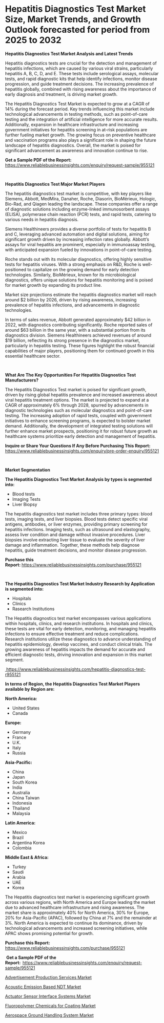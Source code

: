 <p><h1>Hepatitis Diagnostics Test Market Size, Market Trends, and Growth Outlook forecasted for period from 2025 to 2032</h1></p><p><strong>Hepatitis Diagnostics Test Market Analysis and Latest Trends</strong></p>
<p><p>Hepatitis diagnostics tests are crucial for the detection and management of hepatitis infections, which are caused by various viral strains, particularly hepatitis A, B, C, D, and E. These tests include serological assays, molecular tests, and rapid diagnostic kits that help identify infections, monitor disease progression, and guide treatment decisions. The increasing prevalence of hepatitis globally, combined with rising awareness about the importance of early diagnosis and treatment, is driving market growth.</p><p>The Hepatitis Diagnostics Test Market is expected to grow at a CAGR of 14% during the forecast period. Key trends influencing this market include technological advancements in testing methods, such as point-of-care testing and the integration of artificial intelligence for more accurate results. Additionally, expansion in healthcare infrastructure and increasing government initiatives for hepatitis screening in at-risk populations are further fueling market growth. The growing focus on preventive healthcare and vaccination programs also plays a significant role in shaping the future landscape of hepatitis diagnostics. Overall, the market is poised for significant advancement as awareness and innovation continue to rise.</p></p>
<p><strong>Get a Sample PDF of the Report:&nbsp;</strong> <a href="https://www.reliablebusinessinsights.com/enquiry/request-sample/955121?utm_campaign=84&utm_medium=2&utm_source=Github&utm_content=ia&utm_term=07032025&utm_id=hepatitis-diagnostics-test">https://www.reliablebusinessinsights.com/enquiry/request-sample/955121</a></p>
<p>&nbsp;</p>
<p><strong>Hepatitis Diagnostics Test Major Market Players</strong></p>
<p><p>The hepatitis diagnostics test market is competitive, with key players like Siemens, Abbott, MedMira, Danaher, Roche, Diasorin, BioMérieux, Hologic, Bio-Rad, and Qiagen leading the landscape. These companies offer a range of diagnostic solutions including enzyme-linked immunosorbent assays (ELISA), polymerase chain reaction (PCR) tests, and rapid tests, catering to various needs in hepatitis diagnosis.</p><p>Siemens Healthineers provides a diverse portfolio of tests for hepatitis B and C, leveraging advanced automation and digital solutions, aiming for significant growth driven by increasing infection rates globally. Abbott’s assays for viral hepatitis are prominent, especially in immunoassay testing, with anticipated expansion fueled by innovations in point-of-care testing.</p><p>Roche stands out with its molecular diagnostics, offering highly sensitive tests for hepatitis viruses. With a strong emphasis on R&D, Roche is well-positioned to capitalize on the growing demand for early detection technologies. Similarly, BioMérieux, known for its microbiological diagnostics, offers unique solutions for hepatitis monitoring and is poised for market growth by expanding its product line.</p><p>Market size projections estimate the hepatitis diagnostics market will reach around $2 billion by 2026, driven by rising awareness, increasing prevalence of hepatitis infections, and advancements in diagnostic technologies.</p><p>In terms of sales revenue, Abbott generated approximately $42 billion in 2022, with diagnostics contributing significantly. Roche reported sales of around $63 billion in the same year, with a substantial portion from its diagnostics division. Siemens Healthineers achieved revenues of around $19 billion, reflecting its strong presence in the diagnostics market, particularly in hepatitis testing. These figures highlight the robust financial capabilities of major players, positioning them for continued growth in this essential healthcare sector.</p></p>
<p>&nbsp;</p>
<p><strong>What Are The Key Opportunities For Hepatitis Diagnostics Test Manufacturers?</strong></p>
<p><p>The Hepatitis Diagnostics Test market is poised for significant growth, driven by rising global hepatitis prevalence and increased awareness about viral hepatitis treatment options. The market is projected to expand at a CAGR of approximately 6% through 2028, spurred by advancements in diagnostic technologies such as molecular diagnostics and point-of-care testing. The increasing adoption of rapid tests, coupled with government initiatives to enhance screening programs, is expected to bolster market demand. Additionally, the development of integrated testing solutions will further enhance market prospects, positioning it for robust future growth as healthcare systems prioritize early detection and management of hepatitis.</p></p>
<p><strong>Inquire or Share Your Questions If Any Before Purchasing This Report:</strong> <a href="https://www.reliablebusinessinsights.com/enquiry/pre-order-enquiry/955121?utm_campaign=84&utm_medium=2&utm_source=Github&utm_content=ia&utm_term=07032025&utm_id=hepatitis-diagnostics-test">https://www.reliablebusinessinsights.com/enquiry/pre-order-enquiry/955121</a></p>
<p>&nbsp;</p>
<p><strong>Market Segmentation</strong></p>
<p><strong>The Hepatitis Diagnostics Test Market Analysis by types is segmented into:</strong></p>
<p><ul><li>Blood tests</li><li>Imaging Tests</li><li>Liver Biopsy</li></ul></p>
<p><p>The hepatitis diagnostics test market includes three primary types: blood tests, imaging tests, and liver biopsies. Blood tests detect specific viral antigens, antibodies, or liver enzymes, providing primary screening for hepatitis infections. Imaging tests, such as ultrasound and elastography, assess liver condition and damage without invasive procedures. Liver biopsies involve extracting liver tissue to evaluate the severity of liver damage and inflammation. Together, these methods help diagnose hepatitis, guide treatment decisions, and monitor disease progression.</p></p>
<p><strong>Purchase this Report:&nbsp;</strong><a href="https://www.reliablebusinessinsights.com/purchase/955121?utm_campaign=84&utm_medium=2&utm_source=Github&utm_content=ia&utm_term=07032025&utm_id=hepatitis-diagnostics-test">https://www.reliablebusinessinsights.com/purchase/955121</a></p>
<p>&nbsp;</p>
<p><strong>The Hepatitis Diagnostics Test Market Industry Research by Application is segmented into:</strong></p>
<p><ul><li>Hospitals</li><li>Clinics</li><li>Rasearch Institutions</li></ul></p>
<p><p>The Hepatitis diagnostics test market encompasses various applications within hospitals, clinics, and research institutions. In hospitals and clinics, these tests are vital for early detection, monitoring, and managing hepatitis infections to ensure effective treatment and reduce complications. Research institutions utilize these diagnostics to advance understanding of hepatitis epidemiology, develop vaccines, and conduct clinical trials. The growing awareness of hepatitis impacts the demand for accurate and efficient diagnostic tests, driving innovation and expansion in this market segment.</p></p>
<p><a href="https://www.reliablebusinessinsights.com/hepatitis-diagnostics-test-r955121?utm_campaign=84&utm_medium=2&utm_source=Github&utm_content=ia&utm_term=07032025&utm_id=hepatitis-diagnostics-test">&nbsp;https://www.reliablebusinessinsights.com/hepatitis-diagnostics-test-r955121</a></p>
<p><strong>In terms of Region, the Hepatitis Diagnostics Test Market Players available by Region are:</strong></p>
<p>
    <p> <strong> North America: </strong>
        <ul>
            <li>United States</li>
            <li>Canada</li>
        </ul>
        </p> 
    <p> <strong> Europe: </strong>
        <ul>
            <li>Germany</li>
            <li>France</li>
            <li>U.K.</li>
            <li>Italy</li>
            <li>Russia</li>
        </ul>
        </p> 
    <p> <strong> Asia-Pacific: </strong>
        <ul>
            <li>China</li>
            <li>Japan</li>
            <li>South Korea</li>
            <li>India</li>
            <li>Australia</li>
            <li>China Taiwan</li>
            <li>Indonesia</li>
            <li>Thailand</li>
            <li>Malaysia</li>
        </ul>
        </p> 
    <p> <strong> Latin America: </strong>
        <ul>
            <li>Mexico</li>
            <li>Brazil</li>
            <li>Argentina Korea</li>
            <li>Colombia</li>
        </ul>
        </p> 
    <p> <strong> Middle East & Africa: </strong>
        <ul>
            <li>Turkey</li>
            <li>Saudi</li>
            <li>Arabia</li>
            <li>UAE</li>
            <li>Korea</li>
        </ul>
    </p>
    </p>
<p><p>The Hepatitis diagnostics test market is experiencing significant growth across various regions, with North America and Europe leading the market due to advanced healthcare infrastructure and rising awareness. The market share is approximately 40% for North America, 30% for Europe, 20% for Asia-Pacific (APAC), followed by China at 7% and the remainder at 3%. North America is expected to continue its dominance, driven by technological advancements and increased screening initiatives, while APAC shows promising potential for growth.</p></p>
<p><strong>Purchase this Report: </strong><a href="https://www.reliablebusinessinsights.com/purchase/955121?utm_campaign=84&utm_medium=2&utm_source=Github&utm_content=ia&utm_term=07032025&utm_id=hepatitis-diagnostics-test">https://www.reliablebusinessinsights.com/purchase/955121</a></p>
<p>&nbsp;<strong>Get a Sample PDF of the Report:&nbsp;&nbsp;</strong><a href="https://www.reliablebusinessinsights.com/enquiry/request-sample/955121?utm_campaign=84&utm_medium=2&utm_source=Github&utm_content=ia&utm_term=07032025&utm_id=hepatitis-diagnostics-test">https://www.reliablebusinessinsights.com/enquiry/request-sample/955121</a></p>
<p><strong></strong></p>
<p><p><a href="https://github.com/nwokechock6s/Market-Research-Report-List-1/blob/main/advertisement-production-services-market.md?utm_campaign=84&utm_medium=2&utm_source=Github&utm_content=ia&utm_term=07032025&utm_id=hepatitis-diagnostics-test">Advertisement Production Services Market</a></p><p><a href="https://github.com/gilerzelko7a/Market-Research-Report-List-1/blob/main/acoustic-emission-based-ndt-market.md?utm_campaign=84&utm_medium=2&utm_source=Github&utm_content=ia&utm_term=07032025&utm_id=hepatitis-diagnostics-test">Acoustic Emission Based NDT Market</a></p><p><a href="https://github.com/aiamekar/Market-Research-Report-List-1/blob/main/actuator-sensor-interface-systems-market.md?utm_campaign=84&utm_medium=2&utm_source=Github&utm_content=ia&utm_term=07032025&utm_id=hepatitis-diagnostics-test">Actuator Sensor Interface Systems Market</a></p><p><a href="https://github.com/kecixayaab/Market-Research-Report-List-1/blob/main/fluoropolymer-chemicals-for-coating-market.md?utm_campaign=84&utm_medium=2&utm_source=Github&utm_content=ia&utm_term=07032025&utm_id=hepatitis-diagnostics-test">Fluoropolymer Chemicals for Coating Market</a></p><p><a href="https://github.com/ummulmzu/Market-Research-Report-List-1/blob/main/aerospace-ground-handling-system-market.md?utm_campaign=84&utm_medium=2&utm_source=Github&utm_content=ia&utm_term=07032025&utm_id=hepatitis-diagnostics-test">Aerospace Ground Handling System Market</a></p></p>